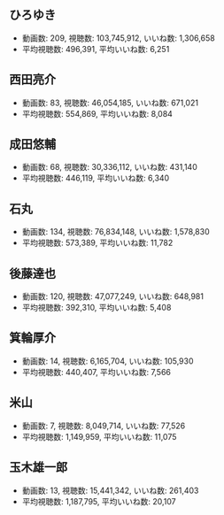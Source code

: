 ## ひろゆき

-   動画数: 209, 視聴数: 103,745,912, いいね数: 1,306,658
-   平均視聴数: 496,391, 平均いいね数: 6,251

## 西田亮介

-   動画数: 83, 視聴数: 46,054,185, いいね数: 671,021
-   平均視聴数: 554,869, 平均いいね数: 8,084

## 成田悠輔

-   動画数: 68, 視聴数: 30,336,112, いいね数: 431,140
-   平均視聴数: 446,119, 平均いいね数: 6,340

## 石丸

-   動画数: 134, 視聴数: 76,834,148, いいね数: 1,578,830
-   平均視聴数: 573,389, 平均いいね数: 11,782

## 後藤達也

-   動画数: 120, 視聴数: 47,077,249, いいね数: 648,981
-   平均視聴数: 392,310, 平均いいね数: 5,408

## 箕輪厚介

-   動画数: 14, 視聴数: 6,165,704, いいね数: 105,930
-   平均視聴数: 440,407, 平均いいね数: 7,566

## 米山

-   動画数: 7, 視聴数: 8,049,714, いいね数: 77,526
-   平均視聴数: 1,149,959, 平均いいね数: 11,075

## 玉木雄一郎

-   動画数: 13, 視聴数: 15,441,342, いいね数: 261,403
-   平均視聴数: 1,187,795, 平均いいね数: 20,107


